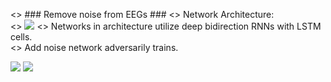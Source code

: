 <>  ### Remove noise from EEGs ###
<>  Network Architecture: <br/>
<>  <img src="https://github.com/DanielLongo/eegML/blob/master/Approach2.png"/>
<>  Networks in architecture utilize deep bidirection RNNs with LSTM cells. <br/>
<>  Add noise network adversarily trains. <br/>

<img src="https://github.com/DanielLongo/eegML/blob/master/ProjectPlan/pg1.png"/>
<img src="https://github.com/DanielLongo/eegML/blob/master/ProjectPlan/pg2.png"/>
